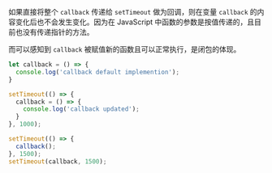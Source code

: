 如果直接将整个 `callback` 传递给 `setTimeout` 做为回调，则在变量 `callback` 的内容变化后也不会发生变化。因为在 JavaScript 中函数的参数是按值传递的，且目前也没有传递指针的方法。

而可以感知到 `callback` 被赋值新的函数且可以正常执行，是闭包的体现。

```js
let callback = () => {
  console.log('callback default implemention');
}

setTimeout(() => {
  callback = () => {
    console.log('callback updated');
  }
}, 1000);

setTimeout(() => {
  callback();
}, 1500);
setTimeout(callback, 1500);
```